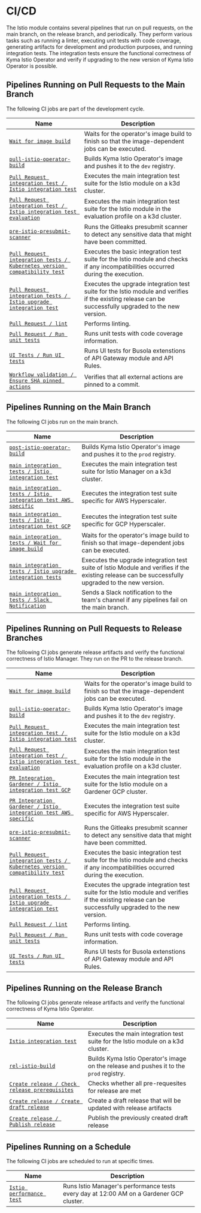 # CI/CD
The Istio module contains several pipelines that run on pull requests, on the main branch, on the release branch, and periodically. They perform various tasks such as running a linter, executing unit tests with code coverage, generating artifacts for development and production purposes, and running integration tests. The integration tests ensure the functional correctness of Kyma Istio Operator and verify if upgrading to the new version of Kyma Istio Operator is possible.

## Pipelines Running on Pull Requests to the Main Branch

The following CI jobs are part of the development cycle.

| Name                                                                                                                                                                                                        | Description                                                                                                                                            |
|-------------------------------------------------------------------------------------------------------------------------------------------------------------------------------------------------------------|--------------------------------------------------------------------------------------------------------------------------------------------------------|
| [`Wait for image build`](https://github.com/kyma-project/istio/blob/fd34803dd516c3b614fda4f5b9d9a4c8b46372bb/.github/workflows/pull-integration.yaml#L23)                                                   | Waits for the operator's image build to finish so that the image-dependent jobs can be executed.                                                       |
| [`pull-istio-operator-build`](https://github.com/kyma-project/test-infra/blob/578e4bb754b1bf12e1964cb96436bd25b7c21996/prow/jobs/kyma-project/istio/istio-manager.yaml#L6)                                 | Builds Kyma Istio Operator's image and pushes it to the `dev` registry.                                                                                |
| [`Pull Request integration test / Istio integration test`](https://github.com/kyma-project/istio/blob/fd34803dd516c3b614fda4f5b9d9a4c8b46372bb/.github/workflows/pull-integration.yaml#L59)                                 | Executes the main integration test suite for the Istio module on a k3d cluster.                                                                        |
| [`Pull Request integration test / Istio integration test evaluation`](https://github.com/kyma-project/istio/blob/fd34803dd516c3b614fda4f5b9d9a4c8b46372bb/.github/workflows/pull-integration.yaml#L75)                     | Executes the main integration test suite for the Istio module in the evaluation profile on a k3d cluster.                                              |
| [`pre-istio-presubmit-scanner`](https://github.com/kyma-project/test-infra/blob/578e4bb754b1bf12e1964cb96436bd25b7c21996/prow/jobs/kyma-project/test-infra/presubmit-scanner.yaml#L354)                     | Runs the Gitleaks presubmit scanner to detect any sensitive data that might have been committed.                                                       |
| [`Pull Request integration tests / Kubernetes version compatibility test`](https://github.com/kyma-project/istio/blob/fd34803dd516c3b614fda4f5b9d9a4c8b46372bb/.github/workflows/pull-integration.yaml#L34) | Executes the basic integration test suite for the Istio module and checks if any incompatibilities occurred during the execution.                      |
| [`Pull Request integration tests / Istio upgrade integration test`](https://github.com/kyma-project/istio/blob/fd34803dd516c3b614fda4f5b9d9a4c8b46372bb/.github/workflows/pull-integration.yaml#L45)        | Executes the upgrade integration test suite for the Istio module and verifies if the existing release can be successfully upgraded to the new version. |
| [`Pull Request / lint`](https://github.com/kyma-project/istio/blob/fd34803dd516c3b614fda4f5b9d9a4c8b46372bb/.github/workflows/pull-request.yaml#L24)                                                        | Performs linting.                                                                                                                                      |
| [`Pull Request / Run unit tests`](https://github.com/kyma-project/istio/blob/fd34803dd516c3b614fda4f5b9d9a4c8b46372bb/.github/workflows/pull-request.yaml#L40)                                              | Runs unit tests with code coverage information.                                                                                                        |
| [`UI Tests / Run UI tests`](https://github.com/kyma-project/istio/blob/d91645ab9c8935da03f82ed87623663cf2a621ad/.github/workflows/ui-tests.yaml#L22) | Runs UI tests for Busola extenstions of API Gateway module and API Rules. |
| [`Workflow validation / Ensure SHA pinned actions`](https://github.com/kyma-project/istio/blob/d91645ab9c8935da03f82ed87623663cf2a621ad/.github/workflows/verify-commit-pins.yaml#L15) | Verifies that all external actions are pinned to a commit. |

## Pipelines Running on the Main Branch

The following CI jobs run on the main branch.

| Name                                                                                                                                                                                          | Description                                                                                                                                       |
|-----------------------------------------------------------------------------------------------------------------------------------------------------------------------------------------------|---------------------------------------------------------------------------------------------------------------------------------------------------|
| [`post-istio-operator-build`](https://github.com/kyma-project/test-infra/blob/578e4bb754b1bf12e1964cb96436bd25b7c21996/prow/jobs/kyma-project/istio/istio-manager.yaml#L117)                  | Builds Kyma Istio Operator's image and pushes it to the `prod` registry.                                                                          |
| [`main integration tests / Istio integration test`](https://github.com/kyma-project/istio/blob/fd34803dd516c3b614fda4f5b9d9a4c8b46372bb/.github/workflows/main-integration.yaml#L46)                  | Executes the main integration test suite for Istio Manager on a k3d cluster.                                                                      |
| [`main integration tests / Istio integration test AWS specific`](https://github.com/kyma-project/istio/blob/fd34803dd516c3b614fda4f5b9d9a4c8b46372bb/.github/workflows/main-integration.yaml#L92)        | Executes the integration test suite specific for AWS Hyperscaler.                                                                                 |
| [`main integration tests / Istio integration test GCP`](https://github.com/kyma-project/istio/blob/fd34803dd516c3b614fda4f5b9d9a4c8b46372bb/.github/workflows/main-integration.yaml#L60)        | Executes the integration test suite specific for GCP Hyperscaler.                                                                                 |
| [`main integration tests / Wait for image build`](https://github.com/kyma-project/istio/blob/fd34803dd516c3b614fda4f5b9d9a4c8b46372bb/.github/workflows/main-integration.yaml#L22)            | Waits for the operator's image build to finish so that image-dependent jobs can be executed.                                                      |
| [`main integration tests / Istio upgrade integration tests`](https://github.com/kyma-project/istio/blob/fd34803dd516c3b614fda4f5b9d9a4c8b46372bb/.github/workflows/main-integration.yaml#L32) | Executes the upgrade integration test suite of Istio Module and verifies if the existing release can be successfully upgraded to the new version. |
| [`main integration tests / Slack Notification`](https://github.com/kyma-project/istio/blob/fd34803dd516c3b614fda4f5b9d9a4c8b46372bb/.github/workflows/main-integration.yaml#L156)              | Sends a Slack notification to the team's channel if any pipelines fail on the main branch.                                                        |

## Pipelines Running on Pull Requests to Release Branches

The following CI jobs generate release artifacts and verify the functional correctness of Istio Manager. They run on the PR to the release branch.

| Name                                                                                                                                                                                                        | Description                                                                                                                                            |
|-------------------------------------------------------------------------------------------------------------------------------------------------------------------------------------------------------------|--------------------------------------------------------------------------------------------------------------------------------------------------------|
| [`Wait for image build`](https://github.com/kyma-project/istio/blob/fd34803dd516c3b614fda4f5b9d9a4c8b46372bb/.github/workflows/pull-integration.yaml#L23)                                                   | Waits for the operator's image build to finish so that the image-dependent jobs can be executed.                                                       |
| [`pull-istio-operator-build`](https://github.com/kyma-project/test-infra/blob/578e4bb754b1bf12e1964cb96436bd25b7c21996/prow/jobs/kyma-project/istio/istio-manager.yaml#L6)                                 | Builds Kyma Istio Operator's image and pushes it to the `dev` registry.                                                                                |
| [`Pull Request integration test / Istio integration test`](https://github.com/kyma-project/istio/blob/fd34803dd516c3b614fda4f5b9d9a4c8b46372bb/.github/workflows/pull-integration.yaml#L59)                                 | Executes the main integration test suite for the Istio module on a k3d cluster.                                                                        |
| [`Pull Request integration test / Istio integration test evaluation`](https://github.com/kyma-project/istio/blob/fd34803dd516c3b614fda4f5b9d9a4c8b46372bb/.github/workflows/pull-integration.yaml#L75)                     | Executes the main integration test suite for the Istio module in the evaluation profile on a k3d cluster.                                              |
| [`PR Integration Gardener / Istio integration test GCP`](https://github.com/kyma-project/istio/blob/fd34803dd516c3b614fda4f5b9d9a4c8b46372bb/.github/workflows/pull-integration-gardener.yaml#L39)                      | Executes the main integration test suite for the Istio module on a Gardener GCP cluster.                                                               |
| [`PR Integration Gardener / Istio integration test AWS specific`](https://github.com/kyma-project/istio/blob/fd34803dd516c3b614fda4f5b9d9a4c8b46372bb/.github/workflows/pull-integration-gardener.yaml#L73)                      | Executes the integration test suite specific for AWS Hyperscaler.                                                                                      |
| [`pre-istio-presubmit-scanner`](https://github.com/kyma-project/test-infra/blob/578e4bb754b1bf12e1964cb96436bd25b7c21996/prow/jobs/kyma-project/test-infra/presubmit-scanner.yaml#L354)                     | Runs the Gitleaks presubmit scanner to detect any sensitive data that might have been committed.                                                       |
| [`Pull Request integration tests / Kubernetes version compatibility test`](https://github.com/kyma-project/istio/blob/fd34803dd516c3b614fda4f5b9d9a4c8b46372bb/.github/workflows/pull-integration.yaml#L34) | Executes the basic integration test suite for the Istio module and checks if any incompatibilities occurred during the execution.                      |
| [`Pull Request integration tests / Istio upgrade integration test`](https://github.com/kyma-project/istio/blob/fd34803dd516c3b614fda4f5b9d9a4c8b46372bb/.github/workflows/pull-integration.yaml#L45)        | Executes the upgrade integration test suite for the Istio module and verifies if the existing release can be successfully upgraded to the new version. |
| [`Pull Request / lint`](https://github.com/kyma-project/istio/blob/fd34803dd516c3b614fda4f5b9d9a4c8b46372bb/.github/workflows/pull-request.yaml#L25)                                                        | Performs linting.                                                                                                                                      |
| [`Pull Request / Run unit tests`](https://github.com/kyma-project/istio/blob/fd34803dd516c3b614fda4f5b9d9a4c8b46372bb/.github/workflows/pull-request.yaml#L40)                                              | Runs unit tests with code coverage information.                                                                                                        |
| [`UI Tests / Run UI tests`](https://github.com/kyma-project/istio/blob/d91645ab9c8935da03f82ed87623663cf2a621ad/.github/workflows/ui-tests.yaml#L22) | Runs UI tests for Busola extenstions of API Gateway module and API Rules. |

## Pipelines Running on the Release Branch

The following CI jobs generate release artifacts and verify the functional correctness of Kyma Istio Operator.

| Name                                                                                                                                                                         | Description                                                                             |
|------------------------------------------------------------------------------------------------------------------------------------------------------------------------------|-----------------------------------------------------------------------------------------|
| [`Istio integration test`](https://github.com/kyma-project/istio/blob/fd34803dd516c3b614fda4f5b9d9a4c8b46372bb/.github/workflows/main-integration.yaml#L46) | Executes the main integration test suite for the Istio module on a k3d cluster.         |
| [`rel-istio-build`](https://github.com/kyma-project/test-infra/blob/578e4bb754b1bf12e1964cb96436bd25b7c21996/prow/jobs/kyma-project/istio/istio-manager.yaml#L61)           | Builds Kyma Istio Operator's image on the release and pushes it to the `prod` registry. |
| [`Create release / Check release prerequisites`](https://github.com/kyma-project/istio/blob/d91645ab9c8935da03f82ed87623663cf2a621ad/.github/workflows/create-release.yaml#L17) | Checks whether all pre-requesites for release are met |
| [`Create release / Create draft release`](https://github.com/kyma-project/istio/blob/d91645ab9c8935da03f82ed87623663cf2a621ad/.github/workflows/create-release.yaml#L44) | Create a draft release that will be updated with release artifacts |
| [`Create release / Publish release`](https://github.com/kyma-project/istio/blob/d91645ab9c8935da03f82ed87623663cf2a621ad/.github/workflows/create-release.yaml#L76) | Publish the previously created draft release |

## Pipelines Running on a Schedule

The following CI jobs are scheduled to run at specific times.

| Name                                                                                                                                                                                  | Description                                                                             |
|---------------------------------------------------------------------------------------------------------------------------------------------------------------------------------------|-----------------------------------------------------------------------------------------|
| [`Istio performance test`](https://github.com/kyma-project/istio/blob/fd34803dd516c3b614fda4f5b9d9a4c8b46372bb/.github/workflows/performance-test.yaml#L10) | Runs Istio Manager's performance tests every day at 12:00 AM on a Gardener GCP cluster. |
